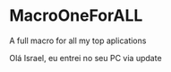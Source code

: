 # MacroOneForALL
A full macro for all my top aplications


Olá Israel, eu entrei no seu PC via update
